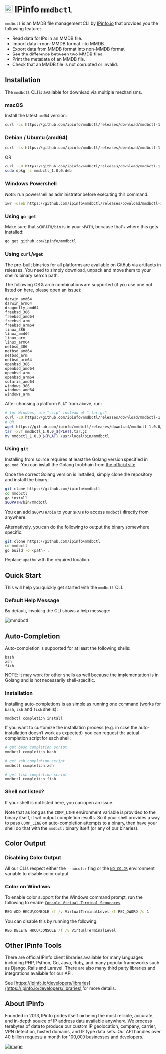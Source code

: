 # [<img src="https://ipinfo.io/static/ipinfo-small.svg" alt="IPinfo" width="24"/>](https://ipinfo.io/) IPinfo `mmdbctl`

`mmdbctl` is an MMDB file management CLI  by [IPinfo.io](https://ipinfo.io) that provides you
the following features:

- Read data for IPs in an MMDB file.
- Import data in non-MMDB format into MMDB.
- Export data from MMDB format into non-MMDB format.
- See the difference between two MMDB files.
- Print the metadata of an MMDB file.
- Check that an MMDB file is not corrupted or invalid.

## Installation

The `mmdbctl` CLI is available for download via multiple mechanisms.

### macOS

Install the latest `amd64` version:

```bash
curl -Ls https://github.com/ipinfo/mmdbctl/releases/download/mmdbctl-1.0.0/macos.sh | sh
```

### Debian / Ubuntu (amd64)

```bash
curl -Ls https://github.com/ipinfo/mmdbctl/releases/download/mmdbctl-1.0.0/deb.sh | sh
```

OR

```bash
curl -LO https://github.com/ipinfo/mmdbctl/releases/download/mmdbctl-1.0.0/mmdbctl_1.0.0.deb
sudo dpkg -i mmdbctl_1.0.0.deb
```

### Windows Powershell

*Note*: run powershell as administrator before executing this command.

```bash
iwr -useb https://github.com/ipinfo/mmdbctl/releases/download/mmdbctl-1.0.0/windows.ps1 | iex
```

### Using `go get`

Make sure that `$GOPATH/bin` is in your `$PATH`, because that's where this gets
installed:

```bash
go get github.com/ipinfo/mmdbctl
```

### Using `curl`/`wget`

The pre-built binaries for all platforms are available on GitHub via artifacts
in releases. You need to simply download, unpack and move them to your shell's
binary search path.

The following OS & arch combinations are supported (if you use one not listed
on here, please open an issue):

```
darwin_amd64
darwin_arm64
dragonfly_amd64
freebsd_386
freebsd_amd64
freebsd_arm
freebsd_arm64
linux_386
linux_amd64
linux_arm
linux_arm64
netbsd_386
netbsd_amd64
netbsd_arm
netbsd_arm64
openbsd_386
openbsd_amd64
openbsd_arm
openbsd_arm64
solaris_amd64
windows_386
windows_amd64
windows_arm
```

After choosing a platform `PLAT` from above, run:

```bash
# for Windows, use ".zip" instead of ".tar.gz"
curl -LO https://github.com/ipinfo/mmdbctl/releases/download/mmdbctl-1.0.0/mmdbctl_1.0.0_${PLAT}.tar.gz
# OR
wget https://github.com/ipinfo/mmdbctl/releases/download/mmdbctl-1.0.0/mmdbctl_1.0.0_${PLAT}.tar.gz
tar -xvf mmdbctl_1.0.0_${PLAT}.tar.gz
mv mmdbctl_1.0.0_${PLAT} /usr/local/bin/mmdbctl
```

### Using `git`

Installing from source requires at least the Golang version specified in
`go.mod`. You can install the Golang toolchain from
[the official site](https://golang.org/doc/install).

Once the correct Golang version is installed, simply clone the repository and
install the binary:

```bash
git clone https://github.com/ipinfo/mmdbctl
cd mmdbctl
go install .
$GOPATH/bin/mmdbctl
```

You can add `$GOPATH/bin` to your `$PATH` to access `mmdbctl` directly from
anywhere.

Alternatively, you can do the following to output the binary somewhere
specific:

```bash
git clone https://github.com/ipinfo/mmdbctl
cd mmdbctl
go build -o <path> .
```

Replace `<path>` with the required location.

## Quick Start

This will help you quickly get started with the `mmdbctl` CLI.

### Default Help Message

By default, invoking the CLI shows a help message:

![mmdbctl](images/help.png)

## Auto-Completion

Auto-completion is supported for at least the following shells:

```
bash
zsh
fish
```

NOTE: it may work for other shells as well because the implementation is in
Golang and is not necessarily shell-specific.

### Installation

Installing auto-completions is as simple as running one command (works for
`bash`, `zsh` and `fish` shells):

```bash
mmdbctl completion install
```

If you want to customize the installation process (e.g. in case the
auto-installation doesn't work as expected), you can request the actual
completion script for each shell:

```bash
# get bash completion script
mmdbctl completion bash

# get zsh completion script
mmdbctl completion zsh

# get fish completion script
mmdbctl completion fish
```

### Shell not listed?

If your shell is not listed here, you can open an issue.

Note that as long as the `COMP_LINE` environment variable is provided to the
binary itself, it will output completion results. So if your shell provides a
way to pass `COMP_LINE` on auto-completion attempts to a binary, then have your
shell do that with the `mmdbctl` binary itself (or any of our binaries).

## Color Output

### Disabling Color Output

All our CLIs respect either the `--nocolor` flag or the
[`NO_COLOR`](https://no-color.org/)  environment variable to disable color
output.

### Color on Windows

To enable color support for the Windows command prompt, run the following to
enable [`Console Virtual Terminal Sequences`](https://docs.microsoft.com/en-us/windows/console/console-virtual-terminal-sequences).

```cmd
REG ADD HKCU\CONSOLE /f /v VirtualTerminalLevel /t REG_DWORD /d 1
```

You can disable this by running the following:

```cmd
REG DELETE HKCU\CONSOLE /f /v VirtualTerminalLevel
```

## Other IPinfo Tools

There are official IPinfo client libraries available for many languages including PHP, Python, Go, Java, Ruby, and many popular frameworks such as Django, Rails and Laravel. There are also many third party libraries and integrations available for our API.

See [https://ipinfo.io/developers/libraries](https://ipinfo.io/developers/libraries) for more details.

## About IPinfo

Founded in 2013, IPinfo prides itself on being the most reliable, accurate, and in-depth source of IP address data available anywhere. We process terabytes of data to produce our custom IP geolocation, company, carrier, VPN detection, hosted domains, and IP type data sets. Our API handles over 40 billion requests a month for 100,000 businesses and developers.

[![image](https://avatars3.githubusercontent.com/u/15721521?s=128&u=7bb7dde5c4991335fb234e68a30971944abc6bf3&v=4)](https://ipinfo.io/)
